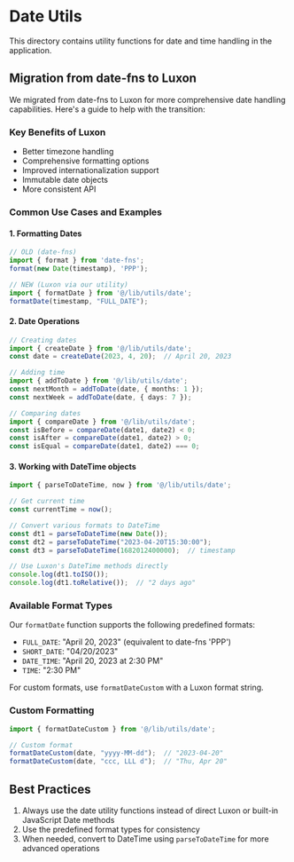 # Date Utils

This directory contains utility functions for date and time handling in the application.

## Migration from date-fns to Luxon

We migrated from date-fns to Luxon for more comprehensive date handling capabilities. Here's a guide to help with the transition:

### Key Benefits of Luxon

- Better timezone handling
- Comprehensive formatting options
- Improved internationalization support
- Immutable date objects
- More consistent API

### Common Use Cases and Examples

#### 1. Formatting Dates

```typescript
// OLD (date-fns)
import { format } from 'date-fns';
format(new Date(timestamp), 'PPP');

// NEW (Luxon via our utility)
import { formatDate } from '@/lib/utils/date';
formatDate(timestamp, "FULL_DATE");
```

#### 2. Date Operations

```typescript
// Creating dates
import { createDate } from '@/lib/utils/date';
const date = createDate(2023, 4, 20);  // April 20, 2023

// Adding time
import { addToDate } from '@/lib/utils/date';
const nextMonth = addToDate(date, { months: 1 });
const nextWeek = addToDate(date, { days: 7 });

// Comparing dates
import { compareDate } from '@/lib/utils/date';
const isBefore = compareDate(date1, date2) < 0;
const isAfter = compareDate(date1, date2) > 0;
const isEqual = compareDate(date1, date2) === 0;
```

#### 3. Working with DateTime objects

```typescript
import { parseToDateTime, now } from '@/lib/utils/date';

// Get current time
const currentTime = now();

// Convert various formats to DateTime
const dt1 = parseToDateTime(new Date());
const dt2 = parseToDateTime("2023-04-20T15:30:00");
const dt3 = parseToDateTime(1682012400000);  // timestamp

// Use Luxon's DateTime methods directly
console.log(dt1.toISO());
console.log(dt1.toRelative());  // "2 days ago"
```

### Available Format Types

Our `formatDate` function supports the following predefined formats:

- `FULL_DATE`: "April 20, 2023" (equivalent to date-fns 'PPP')
- `SHORT_DATE`: "04/20/2023"
- `DATE_TIME`: "April 20, 2023 at 2:30 PM"
- `TIME`: "2:30 PM"

For custom formats, use `formatDateCustom` with a Luxon format string.

### Custom Formatting

```typescript
import { formatDateCustom } from '@/lib/utils/date';

// Custom format
formatDateCustom(date, "yyyy-MM-dd");  // "2023-04-20"
formatDateCustom(date, "ccc, LLL d");  // "Thu, Apr 20"
```

## Best Practices

1. Always use the date utility functions instead of direct Luxon or built-in JavaScript Date methods
2. Use the predefined format types for consistency
3. When needed, convert to DateTime using `parseToDateTime` for more advanced operations 